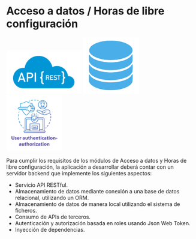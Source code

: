 # Acceso a datos / Horas de libre configuración

<img src="api_rest.png" width="200" />
<img src="database.png" width="150" />
<img src="auth.jpg" width="150" />

Para cumplir los requisitos de los módulos de Acceso a datos y Horas de libre configuración, la aplicación a desarrollar deberá contar con un servidor backend que implemente los siguientes aspectos:
- Servicio API RESTful.
- Almacenamiento de datos mediante conexión a una base de datos relacional, utilizando un ORM.
- Almacenamiento de datos de manera local utilizando el sistema de ficheros.
- Consumo de APIs de terceros.
- Autenticación y autorización basada en roles usando Json Web Token.
- Inyección de dependencias.
